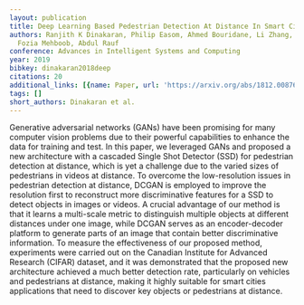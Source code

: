 ```yaml
---
layout: publication
title: Deep Learning Based Pedestrian Detection At Distance In Smart Cities
authors: Ranjith K Dinakaran, Philip Easom, Ahmed Bouridane, Li Zhang, Richard Jiang,
  Fozia Mehboob, Abdul Rauf
conference: Advances in Intelligent Systems and Computing
year: 2019
bibkey: dinakaran2018deep
citations: 20
additional_links: [{name: Paper, url: 'https://arxiv.org/abs/1812.00876'}]
tags: []
short_authors: Dinakaran et al.
---
```

Generative adversarial networks (GANs) have been promising for many computer
vision problems due to their powerful capabilities to enhance the data for
training and test. In this paper, we leveraged GANs and proposed a new
architecture with a cascaded Single Shot Detector (SSD) for pedestrian
detection at distance, which is yet a challenge due to the varied sizes of
pedestrians in videos at distance. To overcome the low-resolution issues in
pedestrian detection at distance, DCGAN is employed to improve the resolution
first to reconstruct more discriminative features for a SSD to detect objects
in images or videos. A crucial advantage of our method is that it learns a
multi-scale metric to distinguish multiple objects at different distances under
one image, while DCGAN serves as an encoder-decoder platform to generate parts
of an image that contain better discriminative information. To measure the
effectiveness of our proposed method, experiments were carried out on the
Canadian Institute for Advanced Research (CIFAR) dataset, and it was
demonstrated that the proposed new architecture achieved a much better
detection rate, particularly on vehicles and pedestrians at distance, making it
highly suitable for smart cities applications that need to discover key objects
or pedestrians at distance.
